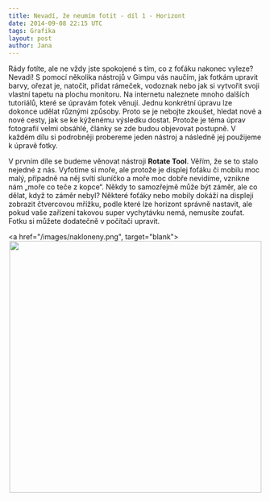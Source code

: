 ```yaml
---
title: Nevadí, že neumím fotit - díl 1 - Horizont
date: 2014-09-08 22:15 UTC
tags: Grafika
layout: post
author: Jana
---
```


Rády fotíte, ale ne vždy jste spokojené s tím, co z foťáku nakonec vyleze?
Nevadí!  S pomocí několika nástrojů v Gimpu vás naučím, jak fotkám upravit
barvy, ořezat je, natočit, přidat rámeček, vodoznak nebo jak si vytvořit svoji
vlastní tapetu na plochu monitoru.  Na internetu naleznete mnoho dalších
tutoriálů, které se úpravám fotek věnují.  Jednu konkrétní úpravu lze dokonce
udělat různými způsoby.  Proto se je nebojte zkoušet, hledat nové a nové cesty,
jak se ke kýženému výsledku dostat.  Protože je téma úprav fotografií velmi
obsáhlé, články se zde budou objevovat postupně.  V každém dílu si podrobněji
probereme jeden nástroj a následně jej použijeme k úpravě fotky.

V prvním díle se budeme věnovat nástroji <b>Rotate Tool</b>.  Věřím, že se to stalo
nejedné z nás.  Vyfotíme si moře, ale protože je displej foťáku či mobilu moc
malý, případně na něj svítí sluníčko a moře moc dobře nevidíme, vznikne nám
„moře co teče z kopce“.  Někdy to samozřejmě může být záměr, ale co dělat, když
to záměr nebyl?  Některé foťáky nebo mobily dokáží na displeji zobrazit
čtvercovou mřížku, podle které lze horizont správně nastavit, ale pokud vaše
zařízení takovou super vychytávku nemá, nemusíte zoufat.  Fotku si můžete
dodatečně v počítači upravit.

<a href="/images/nakloneny.png", target="blank"><img src="/images/nakloneny.png" class="image-in-text" style="width:500px;margin:auto;display:block;"></img></a>
